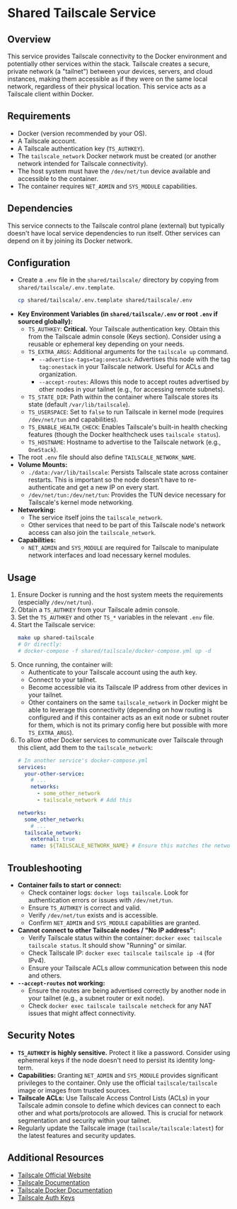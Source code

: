 # Shared Tailscale Service

## Overview

This service provides Tailscale connectivity to the Docker environment and potentially other services within the stack. Tailscale creates a secure, private network (a "tailnet") between your devices, servers, and cloud instances, making them accessible as if they were on the same local network, regardless of their physical location. This service acts as a Tailscale client within Docker.

## Requirements

- Docker (version recommended by your OS).
- A Tailscale account.
- A Tailscale authentication key (`TS_AUTHKEY`).
- The `tailscale_network` Docker network must be created (or another network intended for Tailscale connectivity).
- The host system must have the `/dev/net/tun` device available and accessible to the container.
- The container requires `NET_ADMIN` and `SYS_MODULE` capabilities.

## Dependencies

This service connects to the Tailscale control plane (external) but typically doesn't have local service dependencies to run itself. Other services can depend on it by joining its Docker network.

## Configuration

- Create a `.env` file in the `shared/tailscale/` directory by copying from `shared/tailscale/.env.template`.
    ```bash
    cp shared/tailscale/.env.template shared/tailscale/.env
    ```
- **Key Environment Variables (in `shared/tailscale/.env` or root `.env` if sourced globally):**
    - `TS_AUTHKEY`: **Critical.** Your Tailscale authentication key. Obtain this from the Tailscale admin console (Keys section). Consider using a reusable or ephemeral key depending on your needs.
    - `TS_EXTRA_ARGS`: Additional arguments for the `tailscale up` command.
        - `--advertise-tags=tag:onestack`: Advertises this node with the tag `tag:onestack` in your Tailscale network. Useful for ACLs and organization.
        - `--accept-routes`: Allows this node to accept routes advertised by other nodes in your tailnet (e.g., for accessing remote subnets).
    - `TS_STATE_DIR`: Path within the container where Tailscale stores its state (default `/var/lib/tailscale`).
    - `TS_USERSPACE`: Set to `false` to run Tailscale in kernel mode (requires `/dev/net/tun` and capabilities).
    - `TS_ENABLE_HEALTH_CHECK`: Enables Tailscale's built-in health checking features (though the Docker healthcheck uses `tailscale status`).
    - `TS_HOSTNAME`: Hostname to advertise to the Tailscale network (e.g., `OneStack`).
- The root `.env` file should also define `TAILSCALE_NETWORK_NAME`.
- **Volume Mounts:**
    - `./data:/var/lib/tailscale`: Persists Tailscale state across container restarts. This is important so the node doesn't have to re-authenticate and get a new IP on every start.
    - `/dev/net/tun:/dev/net/tun`: Provides the TUN device necessary for Tailscale's kernel mode networking.
- **Networking:**
    - The service itself joins the `tailscale_network`.
    - Other services that need to be part of this Tailscale node's network access can also join the `tailscale_network`.
- **Capabilities:**
    - `NET_ADMIN` and `SYS_MODULE` are required for Tailscale to manipulate network interfaces and load necessary kernel modules.

## Usage

1.  Ensure Docker is running and the host system meets the requirements (especially `/dev/net/tun`).
2.  Obtain a `TS_AUTHKEY` from your Tailscale admin console.
3.  Set the `TS_AUTHKEY` and other `TS_*` variables in the relevant `.env` file.
4.  Start the Tailscale service:
    ```bash
    make up shared-tailscale
    # Or directly:
    # docker-compose -f shared/tailscale/docker-compose.yml up -d
    ```
5.  Once running, the container will:
    - Authenticate to your Tailscale account using the auth key.
    - Connect to your tailnet.
    - Become accessible via its Tailscale IP address from other devices in your tailnet.
    - Other containers on the same `tailscale_network` in Docker might be able to leverage this connectivity (depending on how routing is configured and if this container acts as an exit node or subnet router for them, which is not its primary config here but possible with more `TS_EXTRA_ARGS`).
6.  To allow other Docker services to communicate over Tailscale through this client, add them to the `tailscale_network`:
    ```yaml
    # In another service's docker-compose.yml
    services:
      your-other-service:
        # ...
        networks:
          - some_other_network
          - tailscale_network # Add this

    networks:
      some_other_network:
        # ...
      tailscale_network:
        external: true
        name: ${TAILSCALE_NETWORK_NAME} # Ensure this matches the network Tailscale uses
    ```

## Troubleshooting

- **Container fails to start or connect:**
    - Check container logs: `docker logs tailscale`. Look for authentication errors or issues with `/dev/net/tun`.
    - Ensure `TS_AUTHKEY` is correct and valid.
    - Verify `/dev/net/tun` exists and is accessible.
    - Confirm `NET_ADMIN` and `SYS_MODULE` capabilities are granted.
- **Cannot connect to other Tailscale nodes / "No IP address":**
    - Verify Tailscale status within the container: `docker exec tailscale tailscale status`. It should show "Running" or similar.
    - Check Tailscale IP: `docker exec tailscale tailscale ip -4` (for IPv4).
    - Ensure your Tailscale ACLs allow communication between this node and others.
- **`--accept-routes` not working:**
    - Ensure the routes are being advertised correctly by another node in your tailnet (e.g., a subnet router or exit node).
    - Check `docker exec tailscale tailscale netcheck` for any NAT issues that might affect connectivity.

## Security Notes

- **`TS_AUTHKEY` is highly sensitive.** Protect it like a password. Consider using ephemeral keys if the node doesn't need to persist its identity long-term.
- **Capabilities:** Granting `NET_ADMIN` and `SYS_MODULE` provides significant privileges to the container. Only use the official `tailscale/tailscale` image or images from trusted sources.
- **Tailscale ACLs:** Use Tailscale Access Control Lists (ACLs) in your Tailscale admin console to define which devices can connect to each other and what ports/protocols are allowed. This is crucial for network segmentation and security within your tailnet.
- Regularly update the Tailscale image (`tailscale/tailscale:latest`) for the latest features and security updates.

## Additional Resources
- [Tailscale Official Website](https://tailscale.com/)
- [Tailscale Documentation](https://tailscale.com/kb/)
- [Tailscale Docker Documentation](https://tailscale.com/kb/1132/docker/)
- [Tailscale Auth Keys](https://tailscale.com/kb/1085/auth-keys/)
